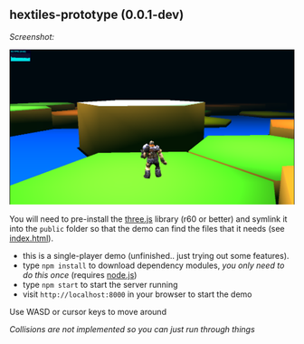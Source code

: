 ## hextiles-prototype (0.0.1-dev)

*Screenshot:*

![Screenshot](img/screenshot.png)

You will need to pre-install the [three.js](http://threejs.org) library (r60 or better) and symlink it into the ```public``` folder so that the demo can find the files that it needs (see [index.html](public/index.html)).

* this is a single-player demo (unfinished.. just trying out some features).
* type ```npm install``` to download dependency modules, _you only need to do this once_ (requires [node.js](http://nodejs.org))
* type ```npm start``` to start the server running
* visit ```http://localhost:8000``` in your browser to start the demo

Use WASD or cursor keys to move around

_Collisions are not implemented so you can just run through things_

